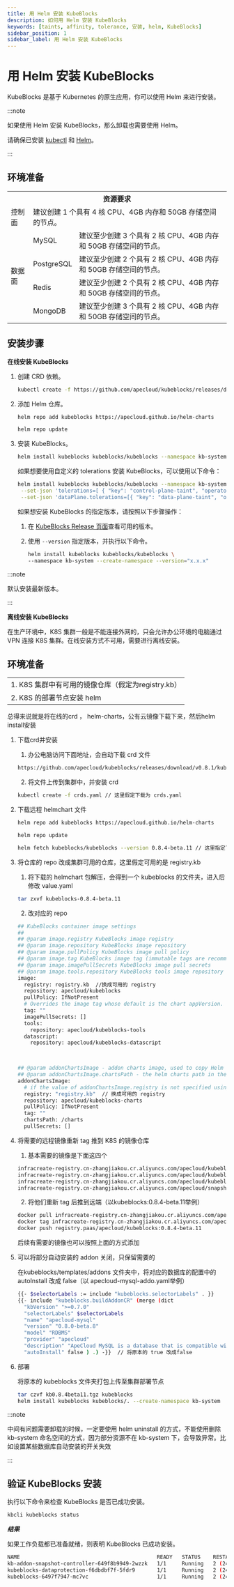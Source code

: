 ```yaml
---
title: 用 Helm 安装 KubeBlocks
description: 如何用 Helm 安装 KubeBlocks
keywords: [taints, affinity, tolerance, 安装, helm, KubeBlocks]
sidebar_position: 1
sidebar_label: 用 Helm 安装 KubeBlocks
---
```


# 用 Helm 安装 KubeBlocks

KubeBlocks 是基于 Kubernetes 的原生应用，你可以使用 Helm 来进行安装。

:::note

如果使用 Helm 安装 KubeBlocks，那么卸载也需要使用 Helm。

请确保已安装 [kubectl](https://kubernetes.io/zh-cn/docs/tasks/tools/) 和 [Helm](https://helm.sh/zh/docs/intro/install/)。

:::

## 环境准备

<table>
    <tr>
        <th colspan="3">资源要求</th>
    </tr >
    <tr>
        <td >控制面</td>
        <td colspan="2">建议创建 1 个具有 4 核 CPU、4GB 内存和 50GB 存储空间的节点。</td>
    </tr >
    <tr >
        <td rowspan="4">数据面</td>
        <td> MySQL </td>
        <td>建议至少创建 3 个具有 2 核 CPU、4GB 内存和 50GB 存储空间的节点。 </td>
    </tr>
    <tr>
        <td> PostgreSQL </td>
        <td>建议至少创建 2 个具有 2 核 CPU、4GB 内存和 50GB 存储空间的节点。</td>
    </tr>
    <tr>
        <td> Redis </td>
        <td>建议至少创建 2 个具有 2 核 CPU、4GB 内存和 50GB 存储空间的节点。</td>
    </tr>
    <tr>
        <td> MongoDB </td>
        <td>建议至少创建 3 个具有 2 核 CPU、4GB 内存和 50GB 存储空间的节点。</td>
    </tr>
</table>

## 安装步骤

**在线安装 KubeBlocks**

1. 创建 CRD 依赖。

   ```bash
   kubectl create -f https://github.com/apecloud/kubeblocks/releases/download/v0.8.1/kubeblocks_crds.yaml
   ```

2. 添加 Helm 仓库。

   ```bash
   helm repo add kubeblocks https://apecloud.github.io/helm-charts
   
   helm repo update
   ```

3. 安装 KubeBlocks。

   ```bash
   helm install kubeblocks kubeblocks/kubeblocks --namespace kb-system --create-namespace
   ```

   如果想要使用自定义的 tolerations 安装 KubeBlocks，可以使用以下命令：

   ```bash
   helm install kubeblocks kubeblocks/kubeblocks --namespace kb-system --create-namespace \
    --set-json 'tolerations=[ { "key": "control-plane-taint", "operator": "Equal", "effect": "NoSchedule", "value": "true" } ]' \
    --set-json 'dataPlane.tolerations=[{ "key": "data-plane-taint", "operator": "Equal", "effect": "NoSchedule", "value": "true"    }]'
   ```

   如果想安装 KubeBlocks 的指定版本，请按照以下步骤操作：

   1. 在 [KubeBlocks Release 页面](https://github.com/apecloud/kubeblocks/releases/)查看可用的版本。
   2. 使用 `--version` 指定版本，并执行以下命令。

      ```bash
      helm install kubeblocks kubeblocks/kubeblocks \
      --namespace kb-system --create-namespace --version="x.x.x"
      ```

:::note

默认安装最新版本。

:::

**离线安装 KubeBlocks**

在生产环境中，K8S 集群一般是不能连接外网的，只会允许办公环境的电脑通过 VPN 连接 K8S 集群。在线安装方式不可用，需要进行离线安装。
## 环境准备

<table>
    <tr>
        <td colspan="3">1. K8S 集群中有可用的镜像仓库（假定为registry.kb）</td>
    </tr >
    <tr>
        <td colspan="3">2. K8S 的部署节点安装 helm</td>
    </tr >
</table>
总得来说就是将在线的crd ， helm-charts，公有云镜像下载下来，然后helm install安装

1. 下载crd并安装
   1. 办公电脑访问下面地址，会自动下载 crd 文件
   ```bash
   https://github.com/apecloud/kubeblocks/releases/download/v0.8.1/kubeblocks_crds.yaml
   ```
   2. 将文件上传到集群中，并安装 crd
   ```bash
   kubectl create -f crds.yaml // 这里假定下载为 crds.yaml
   ```
   
2. 下载远程 helmchart 文件
   ```bash
   helm repo add kubeblocks https://apecloud.github.io/helm-charts

   helm repo update

   helm fetch kubeblocks/kubeblocks --version 0.8.4-beta.11 // 这里指定了版本为 0.8.4-beta.11
   ```
3. 将仓库的 repo 改成集群可用的仓库，这里假定可用的是 registry.kb
   1. 将下载的 helmchart 包解压，会得到一个 kubeblocks 的文件夹，进入后修改 value.yaml
   ```bash
   tar zxvf kubeblocks-0.8.4-beta.11
   ``` 
   2. 改对应的 repo
   ```bash
   ## KubeBlocks container image settings
   ##
   ## @param image.registry KubeBlocks image registry
   ## @param image.repository KubeBlocks image repository
   ## @param image.pullPolicy KubeBlocks image pull policy
   ## @param image.tag KubeBlocks image tag (immutable tags are recommended)
   ## @param image.imagePullSecrets KubeBlocks image pull secrets
   ## @param image.tools.repository KubeBlocks tools image repository
   image:
     registry: registry.kb  //换成可用的 registry
     repository: apecloud/kubeblocks
     pullPolicy: IfNotPresent
     # Overrides the image tag whose default is the chart appVersion.
     tag: ""
     imagePullSecrets: []
     tools:
       repository: apecloud/kubeblocks-tools
     datascript:
       repository: apecloud/kubeblocks-datascript
    
   
   
   ## @param addonChartsImage - addon charts image, used to copy Helm charts to the addon job container.
   ## @param addonChartsImage.chartsPath - the helm charts path in the addon charts image.
   addonChartsImage:
     # if the value of addonChartsImage.registry is not specified using `--set`, it will be set to the    value of 'image.registry' by default
     registry: "registry.kb"  // 换成可用的 registry
     repository: apecloud/kubeblocks-charts
     pullPolicy: IfNotPresent
     tag: ""
     chartsPath: /charts
     pullSecrets: []
   ```
4. 将需要的远程镜像重新 tag 推到 K8S 的镜像仓库
   1. 基本需要的镜像是下面这四个
   ```bash
   infracreate-registry.cn-zhangjiakou.cr.aliyuncs.com/apecloud/kubeblocks-datascript:0.8.4-beta.11
   infracreate-registry.cn-zhangjiakou.cr.aliyuncs.com/apecloud/kubeblocks-tools:0.8.4-beta.11
   infracreate-registry.cn-zhangjiakou.cr.aliyuncs.com/apecloud/kubeblocks:0.8.4-beta.11
   infracreate-registry.cn-zhangjiakou.cr.aliyuncs.com/apecloud/snapshot-controller:v6.2.1
   ```
   2. 将他们重新 tag 后推到远端（以kubeblocks:0.8.4-beta.11举例）
   ```bash
   docker pull infracreate-registry.cn-zhangjiakou.cr.aliyuncs.com/apecloud/kubeblocks:0.8.4-beta.11
   docker tag infracreate-registry.cn-zhangjiakou.cr.aliyuncs.com/apecloud/kubeblocks:0.8.4-beta.11 registry.kb/apecloud/kubeblocks:0.8.4-beta.11
   docker push registry.paas/apecloud/kubeblocks:0.8.4-beta.11
   ```   
   后续有需要的镜像也可以按照上面的方式添加

5. 可以将部分自动安装的 addon 关闭，只保留需要的

   在kubeblocks/templates/addons 文件夹中，将对应的数据库的配置中的 autoInstall 改成 false（以 apecloud-mysql-addo.yaml举例）
   ```bash
   {{- $selectorLabels := include "kubeblocks.selectorLabels" . }}
   {{- include "kubeblocks.buildAddonCR" (merge (dict
     "kbVersion" ">=0.7.0"
     "selectorLabels" $selectorLabels
     "name" "apecloud-mysql"
     "version" "0.8.0-beta.8"
     "model" "RDBMS"
     "provider" "apecloud"
     "description" "ApeCloud MySQL is a database that is compatible with MySQL syntax and achieves high    availability through the utilization of the RAFT consensus protocol."
     "autoInstall" false ) .) -}}  // 将原本的 true 改成false
   ``` 
6. 部署
   
   将原本的 kubeblocks 文件夹打包上传至集群部署节点
   ```bash
   tar czvf kb0.8.4beta11.tgz kubeblocks
   helm install kubeblocks kubeblocks/. --create-namespace kb-system
   ``` 
:::note

中间有问题需要卸载的时候，一定要使用 helm uninstall 的方式，不能使用删除 kb-system 命名空间的方式，因为部分资源不在 kb-system 下，会导致异常。比如设置某些数据库自动安装的开关失效

:::


## 验证 KubeBlocks 安装

执行以下命令来检查 KubeBlocks 是否已成功安装。

```bash
kbcli kubeblocks status
```

***结果***

如果工作负载都已准备就绪，则表明 KubeBlocks 已成功安装。

```bash
NAME                                            READY   STATUS    RESTARTS      AGE
kb-addon-snapshot-controller-649f8b9949-2wzzk   1/1     Running   2 (24m ago)   147d
kubeblocks-dataprotection-f6dbdbf7f-5fdr9       1/1     Running   2 (24m ago)   147d
kubeblocks-6497f7947-mc7vc                      1/1     Running   2 (24m ago)   147d
```